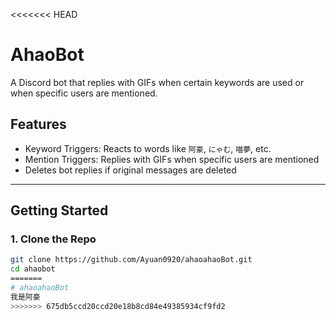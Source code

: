<<<<<<< HEAD
# AhaoBot

A Discord bot that replies with GIFs when certain keywords are used or when specific users are mentioned.

## Features

- Keyword Triggers: Reacts to words like `阿豪`, `にゃむ`, `喵夢`, etc.
- Mention Triggers: Replies with GIFs when specific users are mentioned
- Deletes bot replies if original messages are deleted

---

## Getting Started

### 1. Clone the Repo

```bash
git clone https://github.com/Ayuan0920/ahaoahaoBot.git
cd ahaobot
=======
# ahaoahaoBot
我是阿豪
>>>>>>> 675db5ccd20ccd20e18b8cd84e49385934cf9fd2
